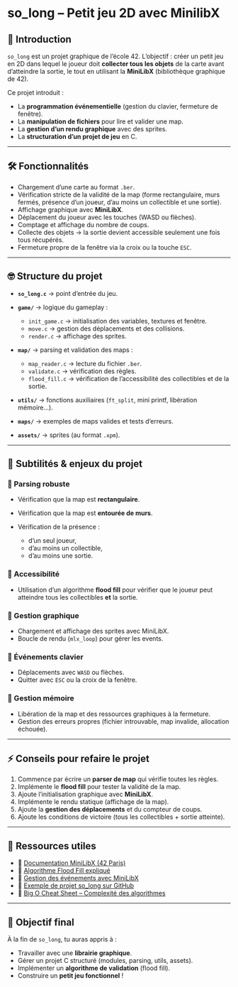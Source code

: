 # so\_long – Petit jeu 2D avec MinilibX

## 🚀 Introduction

`so_long` est un projet graphique de l’école 42.
L’objectif : créer un petit jeu en 2D dans lequel le joueur doit **collecter tous les objets** de la carte avant d’atteindre la sortie, le tout en utilisant la **MiniLibX** (bibliothèque graphique de 42).

Ce projet introduit :

* La **programmation événementielle** (gestion du clavier, fermeture de fenêtre).
* La **manipulation de fichiers** pour lire et valider une map.
* La **gestion d’un rendu graphique** avec des sprites.
* La **structuration d’un projet de jeu** en C.

---

## 🛠️ Fonctionnalités

* Chargement d’une carte au format `.ber`.
* Vérification stricte de la validité de la map (forme rectangulaire, murs fermés, présence d’un joueur, d’au moins un collectible et une sortie).
* Affichage graphique avec **MiniLibX**.
* Déplacement du joueur avec les touches (WASD ou flèches).
* Comptage et affichage du nombre de coups.
* Collecte des objets → la sortie devient accessible seulement une fois tous récupérés.
* Fermeture propre de la fenêtre via la croix ou la touche `ESC`.

---

## 🤓 Structure du projet

* **`so_long.c`** → point d’entrée du jeu.
* **`game/`** → logique du gameplay :

  * `init_game.c` → initialisation des variables, textures et fenêtre.
  * `move.c` → gestion des déplacements et des collisions.
  * `render.c` → affichage des sprites.
* **`map/`** → parsing et validation des maps :

  * `map_reader.c` → lecture du fichier `.ber`.
  * `validate.c` → vérification des règles.
  * `flood_fill.c` → vérification de l’accessibilité des collectibles et de la sortie.
* **`utils/`** → fonctions auxiliaires (`ft_split`, mini printf, libération mémoire…).
* **`maps/`** → exemples de maps valides et tests d’erreurs.
* **`assets/`** → sprites (au format `.xpm`).

---

## 🥸 Subtilités & enjeux du projet

### 🔹 Parsing robuste

* Vérification que la map est **rectangulaire**.
* Vérification que la map est **entourée de murs**.
* Vérification de la présence :

  * d’un seul joueur,
  * d’au moins un collectible,
  * d’au moins une sortie.

### 🔹 Accessibilité

* Utilisation d’un algorithme **flood fill** pour vérifier que le joueur peut atteindre tous les collectibles **et** la sortie.

### 🔹 Gestion graphique

* Chargement et affichage des sprites avec MiniLibX.
* Boucle de rendu (`mlx_loop`) pour gérer les events.

### 🔹 Événements clavier

* Déplacements avec `WASD` ou flèches.
* Quitter avec `ESC` ou la croix de la fenêtre.

### 🔹 Gestion mémoire

* Libération de la map et des ressources graphiques à la fermeture.
* Gestion des erreurs propres (fichier introuvable, map invalide, allocation échouée).

---

## ⚡️ Conseils pour refaire le projet

1. Commence par écrire un **parser de map** qui vérifie toutes les règles.
2. Implémente le **flood fill** pour tester la validité de la map.
3. Ajoute l’initialisation graphique avec **MiniLibX**.
4. Implémente le rendu statique (affichage de la map).
5. Ajoute la **gestion des déplacements** et du compteur de coups.
6. Ajoute les conditions de victoire (tous les collectibles + sortie atteinte).

---

## 📖 Ressources utiles

* 📌 [Documentation MiniLibX (42 Paris)](https://harm-smits.github.io/42docs/libs/minilibx)
* 📌 [Algorithme Flood Fill expliqué](https://en.wikipedia.org/wiki/Flood_fill)
* 📌 [Gestion des événements avec MiniLibX](https://qst0.github.io/ft_libgfx/man_mlx_loop.html)
* 📌 [Exemple de projet so\_long sur GitHub](https://github.com/42Paris/so_long)
* 📌 [Big O Cheat Sheet – Complexité des algorithmes](https://www.bigocheatsheet.com/)

---

## 🎯 Objectif final

À la fin de `so_long`, tu auras appris à :

* Travailler avec une **librairie graphique**.
* Gérer un projet C structuré (modules, parsing, utils, assets).
* Implémenter un **algorithme de validation** (flood fill).
* Construire un **petit jeu fonctionnel** !


